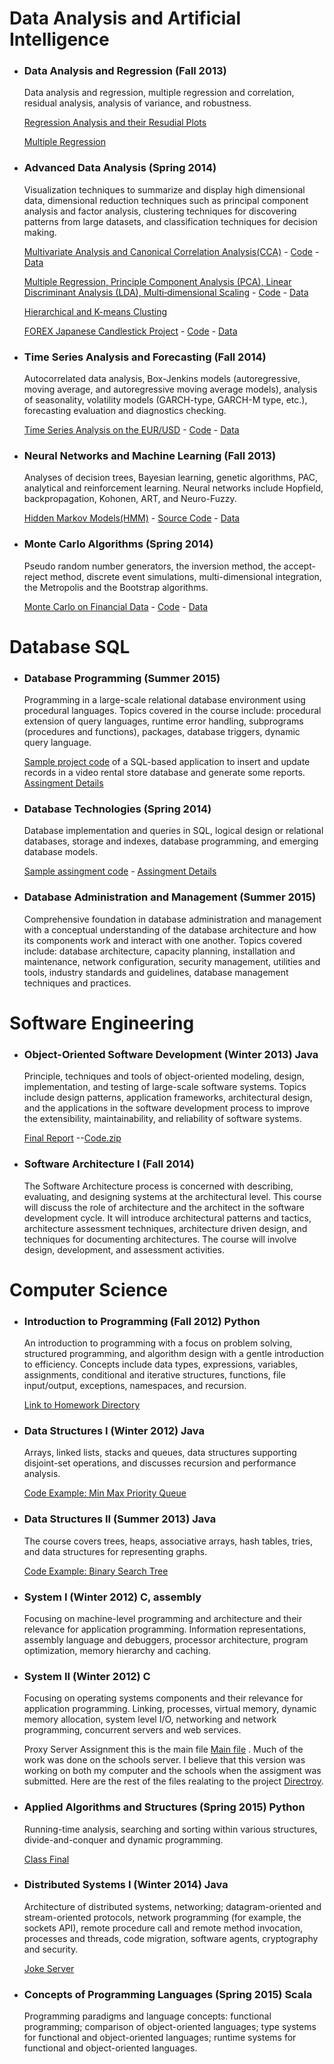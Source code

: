 
# Data Analysis and  Artificial Intelligence

* ### Data Analysis and Regression (Fall 2013)

    Data analysis and regression, multiple regression and correlation, residual analysis, analysis of variance, and robustness.
      
    [Regression Analysis and their Resudial Plots](./CSC_423/labs/lab_1/CSC423_Lab1.pdf)
    
    [Multiple Regression](./CSC_423/labs/lab_2/CSC423_Lab2.pdf)


* ### Advanced Data Analysis  (Spring 2014)

    Visualization techniques to summarize and display high dimensional data, dimensional reduction techniques such as principal component analysis and factor analysis, clustering techniques for discovering patterns from large datasets, and classification techniques for decision making.
    
    [Multivariate Analysis and Canonical Correlation Analysis(CCA)](./CSC_424/labs/lab_1/CSC424_Lab1.pdf) - [Code](./CSC_424/labs/lab_1/Rcode.R) - [Data](./CSC_424/labs/lab_1/data.tar.gz)
    
    [Multiple Regression, Principle Component Analysis (PCA), Linear Discriminant Analysis (LDA), Multi‐dimensional Scaling](./CSC_424/labs/lab_2/CSC424_Lab2.pdf) - [Code](./CSC_424/labs/lab_2/Rcode.R) - [Data](./CSC_424/labs/lab_2/data.tar.gz)
    
    [Hierarchical and K-means Clusting](./CSC_424/labs/lab_3/CSC424_Lab3.pdf)
    
    [FOREX Japanese Candlestick Project](./CSC_424/project/forex_candelsticks.pdf) - [Code](./CSC_424/project/projectCode.R) - [Data](./CSC_424/project/data.tar.gz)


* ### Time Series Analysis and Forecasting (Fall 2014)

    Autocorrelated data analysis, Box-Jenkins models (autoregressive, moving average, and autoregressive moving average models), analysis of seasonality, volatility models (GARCH-type, GARCH-M type, etc.), forecasting evaluation and diagnostics checking.
    
     [Time Series Analysis on the EUR/USD](./CSC_425/final_project/CSC425_Final.pdf) - [Code](CSC_425/final_project/Rcode.R) - [Data](CSC_425/final_project/data.tar.gz)


* ###  Neural Networks and Machine Learning (Fall 2013)

    Analyses of decision trees, Bayesian learning, genetic algorithms, PAC, analytical and reinforcement learning. Neural networks include Hopfield, backpropagation, Kohonen, ART, and Neuro-Fuzzy.
    
    [Hidden Markov Models(HMM)](./CSC_578/project/documentation.pdf) - [Source Code](./CSC_578/project/sourceCode) - [Data](./CSC_578/project/data.tar.gz)


* ###  Monte Carlo Algorithms (Spring 2014)

    Pseudo random number generators, the inversion method, the accept-reject method, discrete event simulations, multi-dimensional integration, the Metropolis and the Bootstrap algorithms.
    
    [Monte Carlo on Financial Data](./CSC_521/final_project/CSC521_Final_Project.pdf) - [Code](./CSC_521/final_project/code.py) - [Data](./CSC_521/final_project/data.tar.gz)


# Database SQL


* ### Database Programming (Summer 2015)

    Programming in a large-scale relational database environment using procedural languages. Topics covered in the course include: procedural extension of query languages, runtime error handling, subprograms (procedures and functions), packages, database triggers, dynamic query language.
      
    [Sample project code](./CSC_452/project.txt) of a SQL-based application to insert and update records in a video rental store database and generate some reports. [Assingment Details](./CSC_452/project15Summer.doc)


* ### Database Technologies (Spring 2014)

    Database implementation and queries in SQL, logical design or relational databases, storage and indexes, database programming, and emerging database models.
    
    [Sample assingment code](./CSC_453/assign5.txt) - [Assingment Details](./CSC_453/Assign5.pdf)


* ### Database Administration and Management (Summer 2015)

    Comprehensive foundation in database administration and management with a conceptual understanding of the database architecture and how its components work and interact with one another. Topics covered include: database architecture, capacity planning, installation and maintenance, network configuration, security management, utilities and tools, industry standards and guidelines, database management techniques and practices.


# Software Engineering


* ### Object-Oriented Software Development (Winter 2013) Java
    
    Principle, techniques and tools of object-oriented modeling, design, implementation, and testing of large-scale software systems. Topics include design patterns, application frameworks, architectural design, and the applications in the software development process to improve the extensibility, maintainability, and reliability of software systems. 
    
    [Final Report](./SE_450/final_report.pdf) --[Code.zip](./SE_450/code.zip)

* ### Software Architecture I (Fall 2014)

    The Software Architecture process is concerned with describing, evaluating, and designing systems at the architectural level. This course will discuss the role of architecture and the architect in the software development cycle. It will introduce architectural patterns and tactics, architecture assessment techniques, architecture driven design, and techniques for documenting architectures. The course will involve design, development, and assessment activities.

# Computer Science


* ### Introduction to Programming (Fall 2012) Python

    An introduction to programming with a focus on problem solving, structured programming, and algorithm design with a gentle introduction to efficiency. Concepts include data types, expressions, variables, assignments, conditional and iterative structures, functions, file input/output, exceptions, namespaces, and recursion. 
      
    [Link to Homework Directory](./CSC_401/)


* ### Data Structures I (Winter 2012) Java

    Arrays, linked lists, stacks and queues, data structures supporting disjoint-set operations, and discusses recursion and performance analysis. 
      
    [Code Example: Min Max Priority Queue](./CSC_402/MyMinMaxPQ.java)


* ### Data Structures II (Summer 2013) Java

    The course covers trees, heaps, associative arrays, hash tables, tries, and data structures for representing graphs.
      
    [Code Example: Binary Search Tree](./CSC_403/MyBST.java)


* ### System I (Winter 2012) C, assembly

    Focusing on machine-level programming and architecture and their relevance for application programming. Information representations, assembly language and debuggers, processor architecture, program optimization, memory hierarchy and caching.  


* ### System II (Winter 2012) C

    Focusing on operating systems components and their relevance for application programming. Linking, processes, virtual memory, dynamic memory allocation, system level I/O, networking and network programming, concurrent servers and web services.
    
    Proxy Server Assignment this is the main file [Main file](./CSC_407/proxy.c) . Much of the work was done on the schools server. I believe that this version was working on both my computer and the schools when the assigment was submitted. Here are the rest of the files realating to the project [Directroy](./CSC_407).


* ### Applied Algorithms and Structures (Spring 2015) Python

    Running-time analysis, searching and sorting within various structures, divide-and-conquer and dynamic programming.
    
    [Class Final](./CSC_421/Final.ipynb)


* ### Distributed Systems I (Winter 2014) Java

    Architecture of distributed systems, networking; datagram-oriented and stream-oriented protocols, network programming (for example, the sockets API), remote procedure call and remote method invocation, processes and threads, code migration, software agents, cryptography and security. 
    
    [Joke Server](./CSC_435/)


* ### Concepts of Programming Languages (Spring 2015) Scala

    Programming paradigms and language concepts: functional programming; comparison of object-oriented languages; type systems for functional and object-oriented languages; runtime systems for functional and object-oriented languages.

